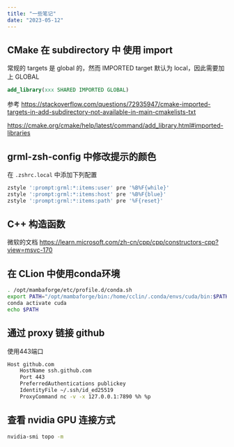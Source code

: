 ```yaml
---
title: "一些笔记"
date: "2023-05-12"
---
```


## CMake 在 subdirectory 中 使用 import

常规的 targets 是 global 的，然而 IMPORTED target 默认为 local，因此需要加上 GLOBAL

```cmake
add_library(xxx SHARED IMPORTED GLOBAL)
```

参考 <https://stackoverflow.com/questions/72935947/cmake-imported-targets-in-add-subdirectory-not-available-in-main-cmakelists-txt>

<https://cmake.org/cmake/help/latest/command/add_library.html#imported-libraries>

## grml-zsh-config 中修改提示的颜色

在 `.zshrc.local` 中添加下列配置

```bash
zstyle ':prompt:grml:*:items:user' pre '%B%F{while}'
zstyle ':prompt:grml:*:items:host' pre '%B%F{blue}'
zstyle ':prompt:grml:*:items:path' pre '%F{reset}'
```

## C++ 构造函数

微软的文档 <https://learn.microsoft.com/zh-cn/cpp/cpp/constructors-cpp?view=msvc-170>

## 在 CLion 中使用conda环境

```bash
. /opt/mambaforge/etc/profile.d/conda.sh
export PATH="/opt/mambaforge/bin:/home/cclin/.conda/envs/cuda/bin:$PATH"
conda activate cuda
echo $PATH
```

## 通过 proxy 链接 github

使用443端口

```bash
Host github.com
    HostName ssh.github.com
    Port 443
    PreferredAuthentications publickey
    IdentityFile ~/.ssh/id_ed25519
    ProxyCommand nc -v -x 127.0.0.1:7890 %h %p
```

## 查看 nvidia GPU 连接方式

```bash
nvidia-smi topo -m
```
